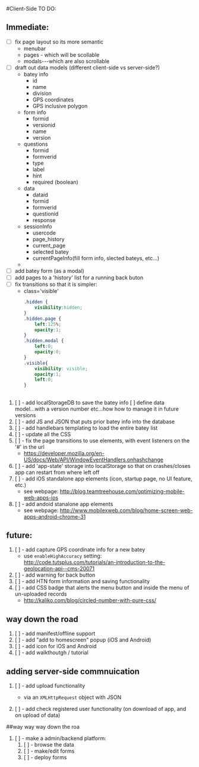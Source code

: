 #Client-Side TO DO:


## Immediate:

- [ ] fix page layout so its more semantic
    - menubar
    - pages - which will be scollable
    - modals---which are also scrollable
- [ ] draft out data models (different client-side vs server-side?)
    - batey info
        - id
        - name
        - division
        - GPS coordinates
        - GPS inclusive polygon
    - form info
        - formid
        - versionid
        - name
        - version
    - questions
        - formid
        - formverid
        - type
        - label
        - hint
        - required (boolean)
    - data
        - dataid
        - formid
        - formverid
        - questionid
        - response
    - sessionInfo
        - usercode
        - page_history
        - current_page
        - selected batey
        - currentPageInfo(fill form info, slected bateys, etc...)
    - 
- [ ] add batey form (as a modal)
- [ ] add pages to a 'history' list for a running back buton
- [ ] fix transitions so that it is simpler:
    - class='visible'
        ```css
        .hidden {
            visibility:hidden;
        }
        .hidden.page {
            left:125%;
            opacity:1;
        }
        .hidden.modal {
            left:0;
            opacity:0;
        }
        .visible{
            visibility: visible;
            opacity:1;
            left:0;
        }
        ```

## 
1. [ ] - add localStorageDB to save the batey info
    [ ] define data model...with a version number etc...how how to manage it in future versions
1. [ ] - add JS and JSON that puts prior batey info into the database
1. [ ] - add handlebars templating to load the entire batey list
1. [ ] - update all the CSS
2. [ ] - fix the page transitions to use <a> elements, with event listeners on the '#' in the url
    - https://developer.mozilla.org/en-US/docs/Web/API/WindowEventHandlers.onhashchange
3. [ ] - add 'app-state' storage into localStorage so that on crashes/closes app can restart from where left off
3. [ ] - add iOS standalone app elements (icon, startup page, no UI feature, etc.)
    - see webpage: http://blog.teamtreehouse.com/optimizing-mobile-web-apps-ios
4. [ ] - add andoid stanalone app elements
    - see webpage: http://www.mobilexweb.com/blog/home-screen-web-apps-android-chrome-31



## future:
1. [ ] - add capture GPS coordinate info for a new batey
    - use `enableHighAccuracy` setting: http://code.tutsplus.com/tutorials/an-introduction-to-the-geolocation-api--cms-20071
1. [ ] - add warning for back button
2. [ ] - add HTN form information and saving functionality
3. [ ] - add CSS badge that alerts the menu button and inside the menu of un-uploaded records
    - http://kaliko.com/blog/circled-number-with-pure-css/


## way down the road
1. [ ] - add manifest/offline support
1. [ ] - add "add to homescreen" popup (iOS and Android)
1. [ ] - add icon for iOS and Android
2. [ ] - add walkthoutgh / tutorial

## adding server-side commnuication
1. [ ] - add upload functionality
    - via an `XMLHttpRequest` object with JSON

1. [ ] - add check registered user functionality (on download of app, and on upload of data) 


##way way way down the roa
1. [ ] - make a admin/backend platform:
    1. [ ] - browse the data
    1. [ ] - make/edit forms
    2. [ ] - deploy forms
